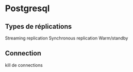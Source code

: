 

Postgresql
==========

Types de réplications
---------------------
Streaming replication
Synchronous replication
Warm/standby

Connection
---------

kill de connections
